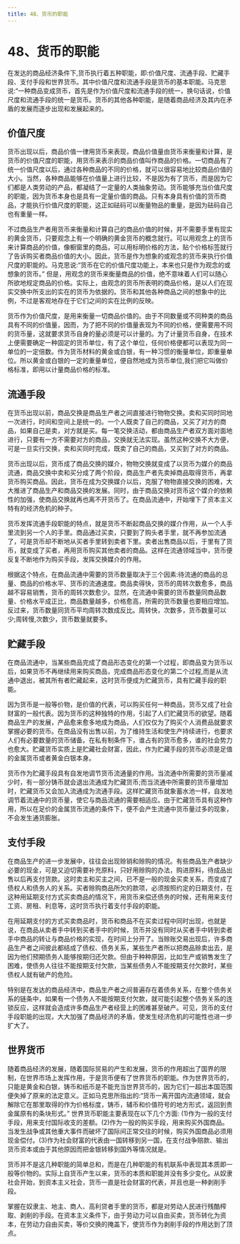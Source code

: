 ```yaml
---
title: 48、货币的职能
---
```

# 48、货币的职能

在发达的商品经济条件下,货币执行着五种职能，即:价值尺度、流通手段、贮藏手段、支付手段和世界货币。其中价值尺度和流通手段是货币的基本职能。马克思说:“一种商品变成货币，首先是作为价值尺度和流通手段的统一，换句话说，价值尺度和流通手段的统一是货币。货币的其他各种职能，是随着商品经济及其内在矛盾的发展而逐步出现和发展起来的。

## 价值尺度

货币出现以后，商品价值一律用货币来表现，商品价值量由货币来衡量和计算，是货币的价值尺度的职能，用货币来表示的商品价值叫作商品的价格。一切商品有了统一价值尺度以后，通过各种商品的不同的价格，就可以很容易地比较商品价值的大小。当然，各种商品能够在价值量上进行比较，不是因为有了货币，而是因为它们都是人类劳动的产品，都凝结了一定量的人类抽象劳动。货币能够充当价值尺度的职能，因为货币本身也是具有一定量价值的商品。只有本身具有价值的货币商品，才能执行价值尺度的职能，这正如砝码可以衡量物品的重量，是因为砝码自己也有重量一样。

不过商品生产者用货币来衡量和计算自己的商品价值的时候，并不需要手里有现实的黄金货币，只要观念上有一个明确的黄金货币的概念就行。可以用观念上的货币来计算商品的价值，像橱窗里的商品，可以用标明价格的方法，贴个价格标签就行了告诉购买者商品价值的大小。因此，货币是作为想象的或观念的货币来执行价值尺度的职能的。马克思说:“货币在它的价值尺度功能上，本来也只是作为观念的或想象的货币。”
但是，用观念的货币来衡量商品的价值，绝不意味着人们可以随心所欲地规定商品的价格。实际上，由观念的货币所表明的商品价格，是以人们在现实交换中所支出的实在的货币为依据的。货币和其他各种商品之间的想象中的比例，不过是客观地存在于它们之间的实在比例的反映。

货币作为价值尺度，是用来衡量一切商品价值的。由于不同数量或不同种类的商品具有不同的价值量，因而，为了把不同的价值量表现为不同的价格，便需要用不同的货币量，这就要求货币自身的量必须是可以计量的。为了计量货币自身，在技术上便需要确定一种固定的货币单位，有了这个单位，任何价格便都可以表现为同一单位的一定倍数。作为货币材料的黄金或白银，有一种习惯的衡量单位，即重量单位。所以黄金或白银的一定的重量单位，便自然地成为货币单位,我们把它叫做价格标准，即用以计量商品价格的标准。

## 流通手段

在货币出现以前，商品交换是商品生产者之间直接进行物物交换。卖和买同时同地一次进行，时间和空间上是统一的。一个人既卖了自己的商品，又买了对方的商品，如果自己是卖，对方就是买。每一笔交换活动，都由商品生产者双方面对面地进行，只要有一方不需要对方的商品，交换就无法实现。虽然这种交换不大方便，可是一旦实行交换，卖和买同时完成，既卖了自己的商品，又买到了对方的商品。

货币出现以后，货币成了商品交换的媒介，物物交换就变成了以货币为媒介的商品流通，商品交换中卖和买分成了两个阶段，商品生产者先卖掉商品取得货币，再拿货币购买商品。因此，货币在成为交换媒介以后，克服了物物直接交换的困难，大大推进了商品生产和商品交换的发展。同时，由于商品交换对货币这个媒介的依赖性的加强，使商品交换就再也离不开货币了。在商品流通中，开始埋下了资本主义特有的经济危机的种子。

货币发挥流通手段职能的特点，就是货币不断起商品交换的媒介作用，从一个人手里流到另一个人的手里。商品通过买卖，只要到了购头者手里，就不再参加流通了，可是货币却不断地从买者手里转到卖者下里。卖者出售商品以后，于里有了货币，就变成了买者，再用货币购买其他卖者的商品。这样在流通领域当中，货币便反复不断地作为购买手段，发挥交换媒介的作用。

根据这个特点，在商品流通中需要的货币数量取决于三个因素:待流通的商品的总量、商品的价格水平、货币的流通速度。商品卖得快，货币的周转次数愈多，商品越不容易销售，货币的周转次数愈少。显然，在流通中需要的货币数量同商品数量、价格水平成正比，商品数量越多，价格愈高，所需的货币数量也要相应增加。反过来，货币数量同货币平均周转次数成反比。周转快，次数多，货币数量可以少;周转慢,次数少，货币数量就要多。

## 贮藏手段

在商品流通中，当某些商品完成了商品形态变化的第一个过程，即商品变为货币以后，如果货币不再继续用来购买商品，完成商品形态变化的第二个过程,而是从流通中退出，被其所有者贮藏起来，这时货币便成为贮藏货币，具有贮藏手段的职能。

因为货币是一般等价物，是价值的代表，可以购买任何一种商品，货币又成了社会财富的一般代表。因为货币的这种独特的作用，引起了人们贮藏货币的欲望。随着商品生产的发展，产品愈来愈多地成为商品，人们仅仅为了购买个人消费品就要求掌握必要的货币。在商品没有出售以前，为了维持生活和使生产持续进行，也要求人们有必要数量的货币储备。在私有制条件下，谁占有的货币愈多，谁的社会势力也愈大。贮藏货币实质上是贮藏社会财富，因此，作为贮藏手段的货币必须是足值的金属货币或者黄金白银本身。

货币作为贮藏手段具有自发地调节货币流通量的作用。当流通中所需要的货币量减少时，有一部分铸币就会退出流通成为贮藏货币;而当流通中所需要的货币量增加时，贮藏货币又会加入流通成为流通手段。这样贮藏货币就象蓄水池一样，自发地调节着流通中的货币量，使它与商品流通的需要相适应。由于贮藏货币具有这种作用，所以在足价的金属货币流通的条件下，便不会产生流通中货币量过多的现象，不会发生通货膨胀。

## 支付手段

在商品生产的进一步发展中，往往会出现赊销和赊购的情况。有些商品生产者缺少必要的现金，可是又迫切需要补充原料，只好用赊购的办法，购进原料，待成品出售以后再支付货款。这时卖主和买主之间，已不是一般的现金买卖关系，而变成了债权人和债务人的关系。买者赊购商品所欠的款项，必须按照约定的日期支付，在这种用延期支付方式买卖商品的情况下，用货币来偿还债务的时候，还有用来支付工资、房租、利息等，这时货币执行着支付手段的职能。

在用延期支付的方式买卖商品时，货币和商品不在买卖过程中同时出现，也就是说，在商品从卖者手中转到买者手中的时候，货币并没有同时从买者手中转到卖者手中商品的转让与商品价格的实现，在时间上分开了。当赊账交易出现后，许多商品生产者之间彼此都结成了债权、债务关系，某些生产者所以把商品赊卖出去，是因为他们预期债务人能够按期归还欠款。但由于种种原因，比如生产或销售发生了困难，使债务人往往不能按期支付欠款，当某些债务人不能按期支付欠款时，某些债权人就有破产的危险。

特别是在发达的商品经济中，商品生产者之间普遍存在着债务关系，在整个债务关系的链条中，如果有一个债务人不能按期支付欠款，就可能引起整个债务关系的连锁反应，这样就会造成许多商品生产者经营上的困难甚至破产。可见，货币的支付手段职能的出现，大大加强了商品经济的矛盾，使发生经济危机的可能性也进一步扩大了。

## 世界货币

随着商品经济的发展，随着国际贸易的产生和发展，货币的作用超出了国界的限制，在世界市场上发挥作用，于是货币便有了世界货币的职能。作为世界货币的，只能是黄金和白银，铸币和纸币是不能充当世界货币的，因为它们一超出本国范围便失掉了原来的法定意义。正如马克思所指出的:“货币一离开国内流通领域，就会解除它在那里取得的作为价格标度，铸币，辅币和价值符号的地方形式，返回到贵金属原有的条块形式。”
世界货币职能主要表现在以下几个方面: (1)作为一般的支付手段，用来支付国际收支的差额。(2)作为一般的购买手段，用来购买外国商品。当发生战争或其他重大事件而破坏了国际间正常交往的时候，购买外国商品必须用现金偿付。(3)作为社会财富的代表由一国转移到另一国，在支付战争赔款、输出货币资本或由于其他原因而把金银转移到国外等情况就是。

货币并不是这几种职能的简单总和，而是在几种职能的有机联系中表现其本质即一般等价物的。实际上自货币产生以来，货币的本质和职能并没有多少变化。从奴隶社会开始，到资本主义社会，货币一直是社会财富的代表，并且也是一种剥削手段。

掌握在奴隶主、地主、商人、高利贷者手里的货币，都是对劳动人民进行残酷榨取、剥削的手段。在资本主义条件下，由于劳动力可以自由买卖，货币转化为资本，在劳动力自由买卖，等价交换的掩盖下，使货币作为剥削手段的作用达到了顶点。